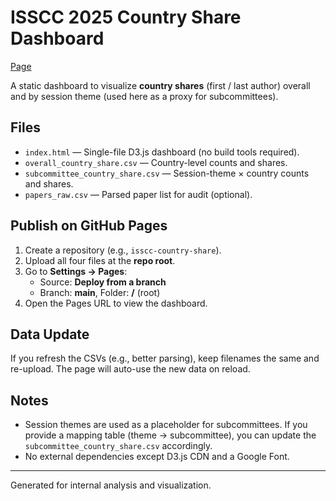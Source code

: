 # ISSCC 2025 Country Share Dashboard
[Page](https://kentaroy47.github.io/isscc-analysis/)

A static dashboard to visualize **country shares** (first / last author) overall and by session theme (used here as a proxy for subcommittees).


## Files
- `index.html` — Single-file D3.js dashboard (no build tools required).
- `overall_country_share.csv` — Country-level counts and shares.
- `subcommittee_country_share.csv` — Session-theme × country counts and shares.
- `papers_raw.csv` — Parsed paper list for audit (optional).

## Publish on GitHub Pages
1. Create a repository (e.g., `isscc-country-share`).
2. Upload all four files at the **repo root**.
3. Go to **Settings → Pages**:
   - Source: **Deploy from a branch**
   - Branch: **main**, Folder: **/** (root)
4. Open the Pages URL to view the dashboard.

## Data Update
If you refresh the CSVs (e.g., better parsing), keep filenames the same and re-upload. The page will auto-use the new data on reload.

## Notes
- Session themes are used as a placeholder for subcommittees. If you provide a mapping table (theme → subcommittee), you can update the `subcommittee_country_share.csv` accordingly.
- No external dependencies except D3.js CDN and a Google Font.

---
Generated for internal analysis and visualization.
